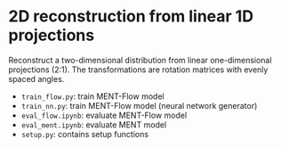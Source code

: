 # 2D reconstruction from linear 1D projections

Reconstruct a two-dimensional distribution from linear one-dimensional projections (2:1). The transformations are rotation matrices with evenly spaced angles.

* `train_flow.py`: train MENT-Flow model
* `train_nn.py`: train MENT-Flow model (neural network generator)
* `eval_flow.ipynb`: evaluate MENT-Flow model
* `eval_ment.ipynb`: evaluate MENT model
* `setup.py`: contains setup functions
